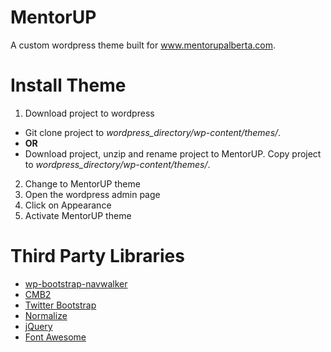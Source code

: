 # MentorUP

A custom wordpress theme built for www.mentorupalberta.com.

# Install Theme

1. Download project to wordpress
  * Git clone project to *wordpress_directory/wp-content/themes/*.
  * **OR** 
  * Download project, unzip and rename project to MentorUP. Copy project to *wordpress_directory/wp-content/themes/*.
2. Change to MentorUP theme
  1. Open the wordpress admin page
  2. Click on Appearance
  3. Activate MentorUP theme

# Third Party Libraries

* [wp-bootstrap-navwalker](https://github.com/twittem/wp-bootstrap-navwalker)
* [CMB2](https://github.com/WebDevStudios/CMB2)
* [Twitter Bootstrap](http://getbootstrap.com/2.3.2/)
* [Normalize](https://necolas.github.io/normalize.css/)
* [jQuery](https://jquery.com/)
* [Font Awesome](https://fortawesome.github.io/Font-Awesome/)
